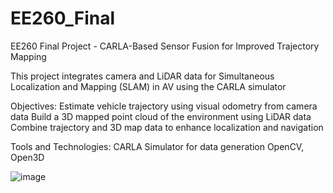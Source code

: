 # EE260_Final
EE260 Final Project - CARLA-Based Sensor Fusion for Improved Trajectory Mapping

This project integrates camera and LiDAR data for Simultaneous Localization and Mapping (SLAM) in AV using the CARLA simulator

Objectives:
Estimate vehicle trajectory using visual odometry from camera data
Build a 3D mapped point cloud of the environment using LiDAR data
Combine trajectory and 3D map data to enhance localization and navigation

Tools and Technologies:
CARLA Simulator for data generation
OpenCV, Open3D 

![image](https://github.com/CZGITEE/EE260_Final/assets/121638425/693c8176-2408-4244-96a7-4411a5a5ba05)
